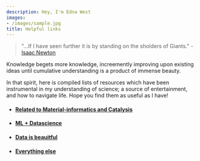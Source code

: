 ```yaml
---
description: Hey, I'm Edna West
images:
- /images/sample.jpg
title: Helpful links
---
```


>"...If I have seen further it is by standing on the sholders of Giants." - [Isaac Newton](https://www.brainpickings.org/2016/02/16/newton-standing-on-the-shoulders-of-giants/)

Knowledge begets more knowledge, increemently improving upon existing ideas until cumulative understanding is a product of immense beauty. 

In that spirit, here is compiled lists of resources which have been instrumental in my understanding of science; a source of entertainment, and how to navigate life. Hope you find them as useful as I have!

* #### [Related to Material-informatics and Catalysis](/post/datasets-and-tools)
* #### [ML + Datascience](/post/mldatascience)
* #### [Data is beauitful](/post/dataisbeautiful)
* #### [Everything else]()